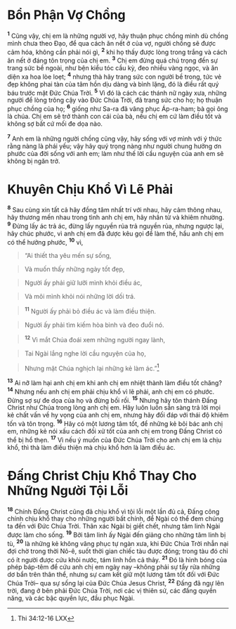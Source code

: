 # Bổn Phận Vợ Chồng
<sup><b>1</b></sup> Cũng vậy, chị em là những người vợ, hãy thuận phục chồng mình dù chồng mình chưa theo Đạo, để qua cách ăn nết ở của vợ, người chồng sẽ được cảm hóa, không cần phải nói gì, <sup><b>2</b></sup> khi họ thấy được lòng trong trắng và cách ăn nết ở đáng tôn trọng của chị em. <sup><b>3</b></sup> Chị em đừng quá chú trọng đến sự trang sức bề ngoài, như bện kiểu tóc cầu kỳ, đeo nhiều vàng ngọc, và ăn diện xa hoa lòe loẹt; <sup><b>4</b></sup> nhưng thà hãy trang sức con người bề trong, tức vẻ đẹp không phai tàn của tâm hồn dịu dàng và bình lặng, đó là điều rất quý báu trước mặt Đức Chúa Trời. <sup><b>5</b></sup> Vì đó là cách các thánh nữ ngày xưa, những người để lòng trông cậy vào Đức Chúa Trời, đã trang sức cho họ; họ thuận phục chồng của họ; <sup><b>6</b></sup> giống như Sa-ra đã vâng phục Áp-ra-ham; bà gọi ông là chúa. Chị em sẽ trở thành con cái của bà, nếu chị em cứ làm điều tốt và không sợ bất cứ mối đe dọa nào.

<sup><b>7</b></sup> Anh em là những người chồng cũng vậy, hãy sống với vợ mình với ý thức rằng nàng là phái yếu; vậy hãy quý trọng nàng như người chung hưởng ơn phước của đời sống với anh em; làm như thế lời cầu nguyện của anh em sẽ không bị ngăn trở.


# Khuyên Chịu Khổ Vì Lẽ Phải
<sup><b>8</b></sup> Sau cùng xin tất cả hãy đồng tâm nhất trí với nhau, hãy cảm thông nhau, hãy thương mến nhau trong tình anh chị em, hãy nhân từ và khiêm nhường. <sup><b>9</b></sup> Đừng lấy ác trả ác, đừng lấy nguyền rủa trả nguyền rủa, nhưng ngược lại, hãy chúc phước, vì anh chị em đã được kêu gọi để làm thế, hầu anh chị em có thể hưởng phước, <sup><b>10</b></sup> vì,


> “Ai thiết tha yêu mến sự sống,
>


> Và muốn thấy những ngày tốt đẹp,
>


> Người ấy phải giữ lưỡi mình khỏi điều ác,
>


> Và môi mình khỏi nói những lời dối trá.
>


> <sup><b>11</b></sup> Người ấy phải bỏ điều ác và làm điều thiện.
>


> Người ấy phải tìm kiếm hòa bình và đeo đuổi nó.
>


> <sup><b>12</b></sup> Vì mắt Chúa đoái xem những người ngay lành,
>


> Tai Ngài lắng nghe lời cầu nguyện của họ,
>


> Nhưng mặt Chúa nghịch lại những kẻ làm ác.”[^1]
>

<sup><b>13</b></sup> Ai nỡ làm hại anh chị em khi anh chị em nhiệt thành làm điều tốt chăng? <sup><b>14</b></sup> Nhưng nếu anh chị em phải chịu khổ vì lẽ phải, anh chị em có phước. Đừng sợ sự đe dọa của họ và đừng bối rối. <sup><b>15</b></sup> Nhưng hãy tôn thánh Đấng Christ như Chúa trong lòng anh chị em. Hãy luôn luôn sẵn sàng trả lời mọi kẻ chất vấn về hy vọng của anh chị em, nhưng hãy đối đáp với thái độ khiêm tốn và tôn trọng. <sup><b>16</b></sup> Hãy có một lương tâm tốt, để những kẻ bôi bác anh chị em, những kẻ nói xấu cách đối xử tốt của anh chị em trong Đấng Christ có thể bị hổ thẹn. <sup><b>17</b></sup> Vì nếu ý muốn của Đức Chúa Trời cho anh chị em là chịu khổ, thì thà làm điều thiện mà chịu khổ hơn là làm điều ác.


# Đấng Christ Chịu Khổ Thay Cho Những Người Tội Lỗi
<sup><b>18</b></sup> Chính Đấng Christ cũng đã chịu khổ vì tội lỗi một lần đủ cả, Đấng công chính chịu khổ thay cho những người bất chính, để Ngài có thể đem chúng ta đến với Đức Chúa Trời. Thân xác Ngài bị giết chết, nhưng tâm linh Ngài được làm cho sống. <sup><b>19</b></sup> Bởi tâm linh ấy Ngài đến giảng cho những tâm linh bị tù, <sup><b>20</b></sup> là những kẻ không vâng phục tự ngàn xưa, khi Đức Chúa Trời nhẫn nại đợi chờ trong thời Nô-ê, suốt thời gian chiếc tàu được đóng; trong tàu đó chỉ có ít người được cứu khỏi nước, tám linh hồn cả thảy. <sup><b>21</b></sup> Đó là hình bóng của phép báp-têm để cứu anh chị em ngày nay –không phải sự tẩy rửa những dơ bẩn trên thân thể, nhưng sự cam kết giữ một lương tâm tốt đối với Đức Chúa Trời– qua sự sống lại của Đức Chúa Jesus Christ, <sup><b>22</b></sup> Đấng đã ngự lên trời, đang ở bên phải Đức Chúa Trời, nơi các vị thiên sứ, các đấng quyền năng, và các bậc quyền lực, đầu phục Ngài.

[^1]: Thi 34:12-16 LXX